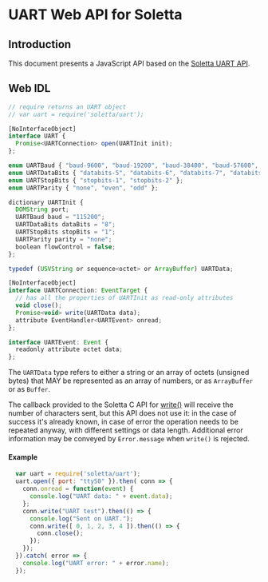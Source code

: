 UART Web API for Soletta
========================

Introduction
------------
This document presents a JavaScript API based on the [Soletta UART API](http://solettaproject.github.io/docs/c-api/group__UART.html).

Web IDL
-------
```javascript
// require returns an UART object
// var uart = require('soletta/uart');

[NoInterfaceObject]
interface UART {
  Promise<UARTConnection> open(UARTInit init);
};

enum UARTBaud { "baud-9600", "baud-19200", "baud-38400", "baud-57600", "baud-115200" };
enum UARTDataBits { "databits-5", "databits-6", "databits-7", "databits-8" };
enum UARTStopBits { "stopbits-1", "stopbits-2" };
enum UARTParity { "none", "even", "odd" };

dictionary UARTInit {
  DOMString port;
  UARTBaud baud = "115200";
  UARTDataBits dataBits = "8";
  UARTStopBits stopBits = "1";
  UARTParity parity = "none";
  boolean flowControl = false;
};

typedef (USVString or sequence<octet> or ArrayBuffer) UARTData;

[NoInterfaceObject]
interface UARTConnection: EventTarget {
  // has all the properties of UARTInit as read-only attributes
  void close();
  Promise<void> write(UARTData data);
  attribute EventHandler<UARTEvent> onread;
};

interface UARTEvent: Event {
  readonly attribute octet data;
};

```
The ```UARTData``` type refers to either a string or an array of octets (unsigned bytes) that MAY be represented as an array of numbers, or as ```ArrayBuffer``` or as ```Buffer```.

The callback provided to the Soletta C API for [write()](http://solettaproject.github.io/docs/c-api/group__UART.html) will receive the number of characters sent, but this API does not use it: in the case of success it's already known, in case of error the operation needs to be repeated anyway, with different settings or data length. Additional error information may be conveyed by ```Error.message``` when ```write()``` is rejected.

#### Example
```javascript
  var uart = require('soletta/uart');
  uart.open({ port: "ttyS0" }).then( conn => {
    conn.onread = function(event) {
      console.log("UART data: " + event.data);
    };
    conn.write("UART test").then(() => {
      console.log("Sent on UART.");
      conn.write([ 0, 1, 2, 3, 4 ]).then(() => {
        conn.close();
      });
    });
  }).catch( error => {
    console.log("UART error: " + error.name);
  });
